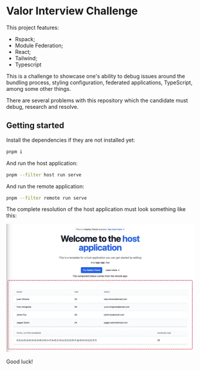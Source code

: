 # Valor Interview Challenge

This project features:
- Rspack;
- Module Federation;
- React;
- Tailwind;
- Typescript

This is a challenge to showcase one's ability to debug issues around the bundling process, styling configuration, federated applications, TypeScript, among some other things.

There are several problems with this repository which the candidate must debug, research and resolve.

## Getting started

Install the dependencies if they are not installed yet:
```bash
pnpm i
```

And run the host application:
```bash
pnpm --filter host run serve
```

And run the remote application:
```bash
pnpm --filter remote run serve
```

The complete resolution of the host application must look something like this:

![expected result](expected-result.webp)

Good luck!
